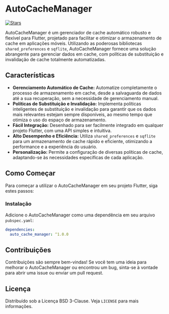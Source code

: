 # AutoCacheManager

[![Stars](https://img.shields.io/github/stars/luizgasparetto/auto_cache_manager)](https://github.com/luizgasparetto/auto_cache_manager/stargazers)

AutoCacheManager é um gerenciador de cache automático robusto e flexível para Flutter, projetado para facilitar e otimizar o armazenamento de cache em aplicações móveis. Utilizando as poderosas bibliotecas `shared_preferences` e `sqflite`, AutoCacheManager fornece uma solução abrangente para gerenciar dados em cache, com políticas de substituição e invalidação de cache totalmente automatizadas.

## Características

- **Gerenciamento Automático de Cache:** Automatize completamente o processo de armazenamento em cache, desde a salvaguarda de dados até a sua recuperação, sem a necessidade de gerenciamento manual.
- **Políticas de Substituição e Invalidação:** Implementa políticas inteligentes de substituição e invalidação para garantir que os dados mais relevantes estejam sempre disponíveis, ao mesmo tempo que otimiza o uso do espaço de armazenamento.
- **Fácil Integração:** Desenhado para ser facilmente integrado em qualquer projeto Flutter, com uma API simples e intuitiva.
- **Alto Desempenho e Eficiência:** Utiliza `shared_preferences` e `sqflite` para um armazenamento de cache rápido e eficiente, otimizando a performance e a experiência do usuário.
- **Personalização:** Permite a configuração de diversas políticas de cache, adaptando-se às necessidades específicas de cada aplicação.

## Como Começar

Para começar a utilizar o AutoCacheManager em seu projeto Flutter, siga estes passos:

### Instalação

Adicione o AutoCacheManager como uma dependência em seu arquivo `pubspec.yaml`:

```yaml
dependencies:
  auto_cache_manager: ^1.0.0
```

## Contribuições

Contribuições são sempre bem-vindas! Se você tem uma ideia para melhorar o AutoCacheManager ou encontrou um bug, sinta-se à vontade para abrir uma issue ou enviar um pull request.

## Licença

Distribuído sob a Licença BSD 3-Clause. Veja `LICENSE` para mais informações.